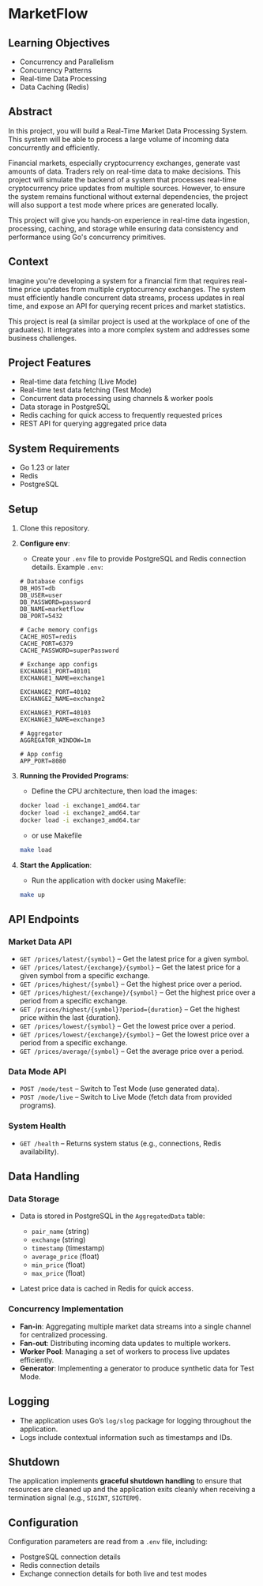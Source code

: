 # MarketFlow

## Learning Objectives

- Concurrency and Parallelism
- Concurrency Patterns
- Real-time Data Processing
- Data Caching (Redis)

## Abstract

In this project, you will build a Real-Time Market Data Processing System. This system will be able to process a large volume of incoming data concurrently and efficiently.

Financial markets, especially cryptocurrency exchanges, generate vast amounts of data. Traders rely on real-time data to make decisions. This project will simulate the backend of a system that processes real-time cryptocurrency price updates from multiple sources. However, to ensure the system remains functional without external dependencies, the project will also support a test mode where prices are generated locally.

This project will give you hands-on experience in real-time data ingestion, processing, caching, and storage while ensuring data consistency and performance using Go's concurrency primitives.

## Context

Imagine you're developing a system for a financial firm that requires real-time price updates from multiple cryptocurrency exchanges. The system must efficiently handle concurrent data streams, process updates in real time, and expose an API for querying recent prices and market statistics.

This project is real (a similar project is used at the workplace of one of the graduates). It integrates into a more complex system and addresses some business challenges.

## Project Features

- Real-time data fetching (Live Mode)
- Real-time test data fetching (Test Mode)
- Concurrent data processing using channels & worker pools
- Data storage in PostgreSQL
- Redis caching for quick access to frequently requested prices
- REST API for querying aggregated price data

## System Requirements

- Go 1.23 or later
- Redis
- PostgreSQL

## Setup

1. Clone this repository.

2. **Configure env**:
    - Create your `.env` file to provide PostgreSQL and Redis connection details. Example `.env`:
    ```text
    # Database configs
    DB_HOST=db
    DB_USER=user
    DB_PASSWORD=password
    DB_NAME=marketflow
    DB_PORT=5432               

    # Cache memory configs
    CACHE_HOST=redis
    CACHE_PORT=6379
    CACHE_PASSWORD=superPassword

    # Exchange app configs
    EXCHANGE1_PORT=40101
    EXCHANGE1_NAME=exchange1

    EXCHANGE2_PORT=40102
    EXCHANGE2_NAME=exchange2

    EXCHANGE3_PORT=40103
    EXCHANGE3_NAME=exchange3

    # Aggregator
    AGGREGATOR_WINDOW=1m

    # App config
    APP_PORT=8080
    ```

3. **Running the Provided Programs**:
    - Define the CPU architecture, then load the images:

    ```bash
    docker load -i exchange1_amd64.tar
    docker load -i exchange2_amd64.tar
    docker load -i exchange3_amd64.tar
    ```
    - or use Makefile 

    ```bash
    make load
    ```

4. **Start the Application**:
    - Run the application with docker using Makefile:
    ```bash
    make up
    ```

## API Endpoints

### Market Data API

- `GET /prices/latest/{symbol}` – Get the latest price for a given symbol.
- `GET /prices/latest/{exchange}/{symbol}` – Get the latest price for a given symbol from a specific exchange.
- `GET /prices/highest/{symbol}` – Get the highest price over a period.
- `GET /prices/highest/{exchange}/{symbol}` – Get the highest price over a period from a specific exchange.
- `GET /prices/highest/{symbol}?period={duration}` – Get the highest price within the last {duration}.
- `GET /prices/lowest/{symbol}` – Get the lowest price over a period.
- `GET /prices/lowest/{exchange}/{symbol}` – Get the lowest price over a period from a specific exchange.
- `GET /prices/average/{symbol}` – Get the average price over a period.

### Data Mode API

- `POST /mode/test` – Switch to Test Mode (use generated data).
- `POST /mode/live` – Switch to Live Mode (fetch data from provided programs).

### System Health

- `GET /health` – Returns system status (e.g., connections, Redis availability).

## Data Handling

### Data Storage

- Data is stored in PostgreSQL in the `AggregatedData` table:
    - `pair_name` (string)
    - `exchange` (string)
    - `timestamp` (timestamp)
    - `average_price` (float)
    - `min_price` (float)
    - `max_price` (float)

- Latest price data is cached in Redis for quick access.

### Concurrency Implementation

- **Fan-in**: Aggregating multiple market data streams into a single channel for centralized processing.
- **Fan-out**: Distributing incoming data updates to multiple workers.
- **Worker Pool**: Managing a set of workers to process live updates efficiently.
- **Generator**: Implementing a generator to produce synthetic data for Test Mode.

## Logging

- The application uses Go’s `log/slog` package for logging throughout the application.
- Logs include contextual information such as timestamps and IDs.

## Shutdown

The application implements **graceful shutdown handling** to ensure that resources are cleaned up and the application exits cleanly when receiving a termination signal (e.g., `SIGINT`, `SIGTERM`).

## Configuration

Configuration parameters are read from a `.env` file, including:
- PostgreSQL connection details
- Redis connection details
- Exchange connection details for both live and test modes

